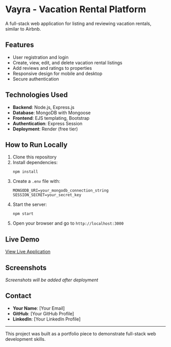 # Vayra - Vacation Rental Platform

A full-stack web application for listing and reviewing vacation rentals, similar to Airbnb.

## Features

- User registration and login
- Create, view, edit, and delete vacation rental listings
- Add reviews and ratings to properties
- Responsive design for mobile and desktop
- Secure authentication

## Technologies Used

- **Backend**: Node.js, Express.js
- **Database**: MongoDB with Mongoose
- **Frontend**: EJS templating, Bootstrap
- **Authentication**: Express Session
- **Deployment**: Render (free tier)

## How to Run Locally

1. Clone this repository
2. Install dependencies:
   ```
   npm install
   ```
3. Create a `.env` file with:
   ```
   MONGODB_URI=your_mongodb_connection_string
   SESSION_SECRET=your_secret_key
   ```
4. Start the server:
   ```
   npm start
   ```
5. Open your browser and go to `http://localhost:3000`

## Live Demo

[View Live Application](your-live-url-here)

## Screenshots

*Screenshots will be added after deployment*

## Contact

- **Your Name**: [Your Email]
- **GitHub**: [Your GitHub Profile]
- **LinkedIn**: [Your LinkedIn Profile]

---

This project was built as a portfolio piece to demonstrate full-stack web development skills.